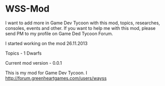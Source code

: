WSS-Mod
=======
I want to add more in Game Dev Tycoon with this mod, topics, researches, consoles, events and other.
If you want to help me with this mod, please send PM to my profile on Game Ded Tycoon Forum.

I started working on the mod 26.11.2013

Topics - 1
Dwarfs

Current mod version - 0.0.1




























This is my mod for Game Dev Tycoon. I http://forum.greenheartgames.com/users/wayss
